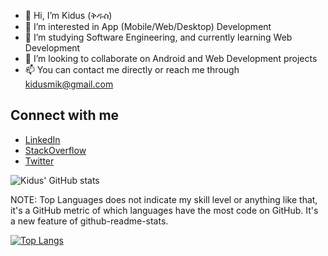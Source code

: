 - 👋 Hi, I’m Kidus (ቅዱስ)
- 👀 I’m interested in App (Mobile/Web/Desktop) Development
- 🌱 I’m studying Software Engineering, and currently learning Web Development
- 💞️ I’m looking to collaborate on Android and Web Development projects
- 📫 You can contact me directly or reach me through kidusmik@gmail.com

## Connect with me

* [LinkedIn](https://www.linkedin.com/in/kidusmik)
* [StackOverflow](https://www.stackoverflow.com/users/10644546/kidus)
* [Twitter](https://www.twitter.com/Kidusmike)


![Kidus' GitHub stats](https://github-readme-stats.vercel.app/api?username=kidusmik&show_icons=truecount_private=true)

NOTE: Top Languages does not indicate my skill level or anything like that, it's a GitHub metric of which languages have the most code on GitHub. It's a new feature of github-readme-stats.

[![Top Langs](https://github-readme-stats.vercel.app/api/top-langs/?username=kidusmik)](https://github.com/kidusmik/github-readme-stats)



<!---
kidusmik/kidusmik is a ✨ special ✨ repository because its `README.md` (this file) appears on your GitHub profile.
You can click the Preview link to take a look at your changes.
--->
